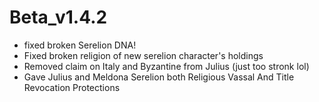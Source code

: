 # Beta_v1.4.2

- fixed broken Serelion DNA!
- Fixed broken religion of new serelion character's holdings
- Removed claim on Italy and Byzantine from Julius (just too stronk lol)
- Gave Julius and Meldona Serelion both Religious Vassal And Title Revocation Protections